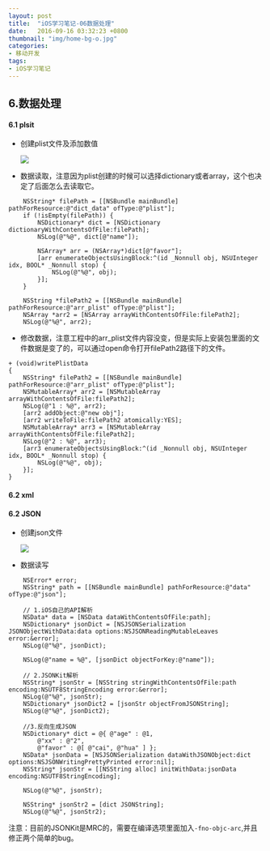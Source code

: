 ```yaml
---
layout: post
title:  "iOS学习笔记-06数据处理"
date:   2016-09-16 03:32:23 +0800
thumbnail: "img/home-bg-o.jpg"
categories: 
- 移动开发
tags: 
- iOS学习笔记
---
```

## 6.数据处理

#### 6.1 plsit

- 创建plist文件及添加数值

  ![](http://images2015.cnblogs.com/blog/23250/201610/23250-20161003182017364-1987540145.gif)
 
- 数据读取，注意因为plist创建的时候可以选择dictionary或者array，这个也决定了后面怎么去读取它。

```
    NSString* filePath = [[NSBundle mainBundle] pathForResource:@"dict_data" ofType:@"plist"];
    if (!isEmpty(filePath)) {
        NSDictionary* dict = [NSDictionary dictionaryWithContentsOfFile:filePath];
        NSLog(@"%@", dict[@"name"]);

        NSArray* arr = (NSArray*)dict[@"favor"];
        [arr enumerateObjectsUsingBlock:^(id _Nonnull obj, NSUInteger idx, BOOL* _Nonnull stop) {
            NSLog(@"%@", obj);
        }];
    }
    
    NSString *filePath2 = [[NSBundle mainBundle] pathForResource:@"arr_plist" ofType:@"plist"];
    NSArray *arr2 = [NSArray arrayWithContentsOfFile:filePath2];
    NSLog(@"%@", arr2);

```

<!--more-->

- 修改数据，注意工程中的arr_plist文件内容没变，但是实际上安装包里面的文件数据是变了的，可以通过open命令打开filePath2路径下的文件。

```
+ (void)writePlistData
{
    NSString* filePath2 = [[NSBundle mainBundle] pathForResource:@"arr_plist" ofType:@"plist"];
    NSMutableArray* arr2 = [NSMutableArray arrayWithContentsOfFile:filePath2];
    NSLog(@"1 : %@", arr2);
    [arr2 addObject:@"new obj"];
    [arr2 writeToFile:filePath2 atomically:YES];
    NSMutableArray* arr3 = [NSMutableArray arrayWithContentsOfFile:filePath2];
    NSLog(@"2 : %@", arr3);
    [arr3 enumerateObjectsUsingBlock:^(id _Nonnull obj, NSUInteger idx, BOOL* _Nonnull stop) {
        NSLog(@"%@", obj);
    }];
}
```

#### 6.2 xml

#### 6.2 JSON

- 创建json文件

  ![](http://images2015.cnblogs.com/blog/23250/201610/23250-20161003181941707-1069570154.gif)
 
- 数据读写

```
    NSError* error;
    NSString* path = [[NSBundle mainBundle] pathForResource:@"data" ofType:@"json"];

    // 1.iOS自己的API解析
    NSData* data = [NSData dataWithContentsOfFile:path];
    NSDictionary* jsonDict = [NSJSONSerialization JSONObjectWithData:data options:NSJSONReadingMutableLeaves error:&error];
    NSLog(@"%@", jsonDict);

    NSLog(@"name = %@", [jsonDict objectForKey:@"name"]);

    // 2.JSONKit解析
    NSString* jsonStr = [NSString stringWithContentsOfFile:path encoding:NSUTF8StringEncoding error:&error];
    NSLog(@"%@", jsonStr);
    NSDictionary* jsonDict2 = [jsonStr objectFromJSONString];
    NSLog(@"%@", jsonDict2);
    
    //3.反向生成JSON
    NSDictionary* dict = @{ @"age" : @1,
        @"xx" : @"2",
        @"favor" : @[ @"cai", @"hua" ] };
    NSData* jsonData = [NSJSONSerialization dataWithJSONObject:dict options:NSJSONWritingPrettyPrinted error:nil];
    NSString* jsonStr = [[NSString alloc] initWithData:jsonData encoding:NSUTF8StringEncoding];

    NSLog(@"%@", jsonStr);

    NSString* jsonStr2 = [dict JSONString];
    NSLog(@"%@", jsonStr2);

```

注意：目前的JSONKit是MRC的，需要在编译选项里面加入`-fno-objc-arc`,并且修正两个简单的bug。